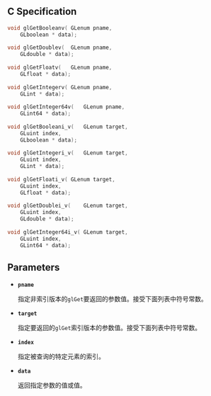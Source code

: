 ## C Specification

```c
void glGetBooleanv(	GLenum pname,
 	GLboolean * data);
 
void glGetDoublev(	GLenum pname,
 	GLdouble * data);
 
void glGetFloatv(	GLenum pname,
 	GLfloat * data);
 
void glGetIntegerv(	GLenum pname,
 	GLint * data);
 
void glGetInteger64v(	GLenum pname,
 	GLint64 * data);
 
void glGetBooleani_v(	GLenum target,
 	GLuint index,
 	GLboolean * data);
 
void glGetIntegeri_v(	GLenum target,
 	GLuint index,
 	GLint * data);
 
void glGetFloati_v(	GLenum target,
 	GLuint index,
 	GLfloat * data);
 
void glGetDoublei_v(	GLenum target,
 	GLuint index,
 	GLdouble * data);
 
void glGetInteger64i_v(	GLenum target,
 	GLuint index,
 	GLint64 * data);
```

## Parameters

- **`pname`**

  指定非索引版本的`glGet`要返回的参数值。接受下面列表中符号常数。

- **`target`**

  指定要返回的`glGet`索引版本的参数值。接受下面列表中符号常数。

- **`index`**

  指定被查询的特定元素的索引。

- **`data`**

  返回指定参数的值或值。